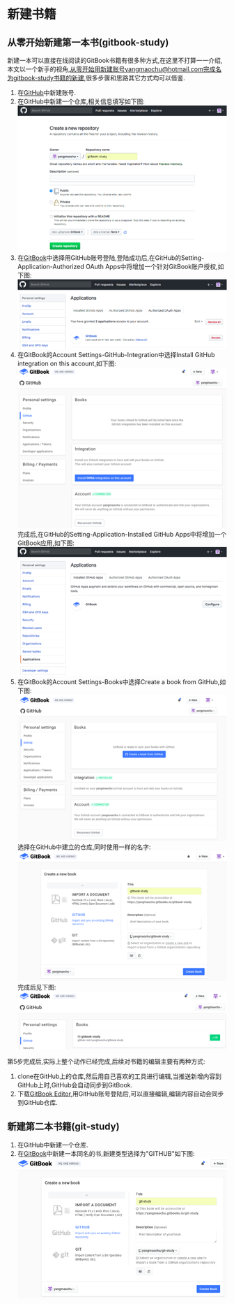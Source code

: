 # 新建书籍

## 从零开始新建第一本书(gitbook-study)

新建一本可以直接在线阅读的GitBook书籍有很多种方式,在这里不打算一一介绍,本文以一个新手的视角,从零开始用新建账号yangmaochu@hotmail.com完成名为gitbook-study书籍的新建,很多步骤和思路其它方式均可以借鉴.

1. 在[GitHub](https://github.com/login)中新建账号.
2. 在GitHub中新建一个仓库,相关信息填写如下图:
![](img/CreateRepository.png)
3. 在[GitBook](https://www.gitbook.com/)中选择用GitHub账号登陆,登陆成功后,在GitHub的Setting-Application-Authorized OAuth Apps中将增加一个针对GitBook账户授权,如下图:
![](img/GitHubAuth.png)
4. 在GitBook的Account Settings-GitHub-Integration中选择Install GitHub integration on this account,如下图:
![](img/InstallGitBookApp.png)
完成后,在GitHub的Setting-Application-Installed GitHub Apps中将增加一个GitBook应用,如下图:
![](img/GitHubApp.png)
5. 在GitBook的Account Settings-Books中选择Create a book from GitHub,如下图:
![](img/CreateABookFromGitHub1.png)
选择在GitHub中建立的仓库,同时使用一样的名字:
![](img/CreateABookFromGitHub2.png)
完成后见下图:
![](img/CreateABookFromGitHub3.png)

第5步完成后,实际上整个动作已经完成,后续对书籍的编辑主要有两种方式:

1. clone在GitHub上的仓库,然后用自己喜欢的工具进行编辑,当推送新增内容到GitHub上时,GitHub会自动同步到GitBook.
2. 下载[GitBook Editor](https://www.gitbook.com/editor),用GitHub账号登陆后,可以直接编辑,编辑内容自动会同步到GitHub仓库.

## 新建第二本书籍(git-study)

1. 在GitHub中新建一个仓库.
2. 在[GitBook](https://www.gitbook.com/new)中新建一本同名的书,新建类型选择为"GITHUB"如下图:
![](img/CreateGitBook.png)

